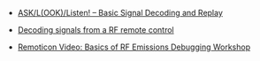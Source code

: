 * [ASK/L(OOK)/Listen! – Basic Signal Decoding and Replay](https://www.securitysift.com/ook-signal-decoding-replay/)
* [Decoding signals from a RF remote control](https://nahueldsanchez.wordpress.com/2016/12/30/decoding-signals-from-a-rf-remote-control/)

* [Remoticon Video: Basics of RF Emissions Debugging Workshop](https://hackaday.com/2021/01/08/remoticon-video-basics-of-rf-emissions-debugging-workshop/)
